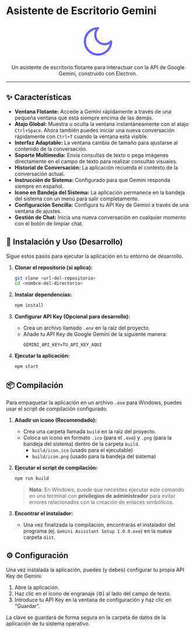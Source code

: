 # Asistente de Escritorio Gemini

<p align="center">
  <svg xmlns="http://www.w3.org/2000/svg" width="96" height="96" viewBox="0 0 24 24" fill="none" stroke="#6366f1" stroke-width="1.5" stroke-linecap="round" stroke-linejoin="round"><path d="M12 3a6 6 0 0 0 9 9 9 9 0 1 1-9-9Z"/></svg>
</p>

<p align="center">
  Un asistente de escritorio flotante para interactuar con la API de Google Gemini, construido con Electron.
</p>

---

## ✨ Características

- **Ventana Flotante:** Accede a Gemini rápidamente a través de una pequeña ventana que está siempre encima de las demás.
- **Atajo Global:** Muestra u oculta la ventana instantáneamente con el atajo `Ctrl+Space`. Ahora también puedes iniciar una nueva conversación rápidamente con `Ctrl+T` cuando la ventana está visible.
- **Interfaz Adaptable:** La ventana cambia de tamaño para ajustarse al contenido de la conversación.
- **Soporte Multimedia:** Envía consultas de texto o pega imágenes directamente en el campo de texto para realizar consultas visuales.
- **Historial de Conversación:** La aplicación recuerda el contexto de la conversación actual.
- **Instrucción de Sistema:** Configurado para que Gemini responda siempre en español.
- **Icono en Bandeja del Sistema:** La aplicación permanece en la bandeja del sistema con un menú para salir completamente.
- **Configuración Sencilla:** Configura tu API Key de Gemini a través de una ventana de ajustes.
- **Gestión de Chat:** Inicia una nueva conversación en cualquier momento con el botón de limpiar chat.

## 🚀 Instalación y Uso (Desarrollo)

Sigue estos pasos para ejecutar la aplicación en tu entorno de desarrollo.

1.  **Clonar el repositorio (si aplica):**
    ```bash
    git clone <url-del-repositorio>
    cd <nombre-del-directorio>
    ```

2.  **Instalar dependencias:**
    ```bash
    npm install
    ```

3.  **Configurar API Key (Opcional para desarrollo):**
    -   Crea un archivo llamado `.env` en la raíz del proyecto.
    -   Añade tu API Key de Google Gemini de la siguiente manera:
        ```
        GEMINI_API_KEY=TU_API_KEY_AQUI
        ```

4.  **Ejecutar la aplicación:**
    ```bash
    npm start
    ```

## 📦 Compilación

Para empaquetar la aplicación en un archivo `.exe` para Windows, puedes usar el script de compilación configurado.

1.  **Añadir un icono (Recomendado):**
    -   Crea una carpeta llamada `build` en la raíz del proyecto.
    -   Coloca un icono en formato `.ico` (para el `.exe`) y `.png` (para la bandeja del sistema) dentro de la carpeta `build`.
        -   `build/icon.ico` (usado para el ejecutable)
        -   `build/icon.png` (usado para la bandeja del sistema)

2.  **Ejecutar el script de compilación:**
    ```bash
    npm run build
    ```
    > **Nota:** En Windows, puede que necesites ejecutar este comando en una terminal con **privilegios de administrador** para evitar errores relacionados con la creación de enlaces simbólicos.

3.  **Encontrar el instalador:**
    -   Una vez finalizada la compilación, encontrarás el instalador del programa (ej. `Gemini Assistant Setup 1.0.0.exe`) en la nueva carpeta `dist`.

## ⚙️ Configuración

Una vez instalada la aplicación, puedes (y debes) configurar tu propia API Key de Gemini:

1.  Abre la aplicación.
2.  Haz clic en el icono de engranaje (⚙️) al lado del campo de texto.
3.  Introduce tu API Key en la ventana de configuración y haz clic en "Guardar".

La clave se guardará de forma segura en la carpeta de datos de la aplicación de tu sistema operativo.
